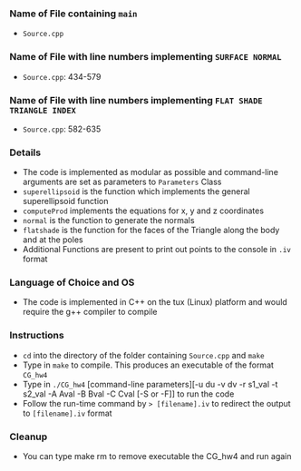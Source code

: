 
### Name of File containing `main`
* `Source.cpp`

### Name of File with line numbers implementing `SURFACE NORMAL`
* `Source.cpp`: 434-579

### Name of File with line numbers implementing `FLAT SHADE TRIANGLE INDEX`
* `Source.cpp`: 582-635

### Details
* The code is implemented as modular as possible and command-line arguments are set as parameters to `Parameters` Class
* `superellipsoid` is the function which implements the general superellipsoid function
* `computeProd` implements the equations for x, y and z coordinates
* `normal` is the function to generate the normals
* `flatshade` is the function for the faces of the Triangle along the body and at the poles
* Additional Functions are present to print out points to the console in `.iv` format

### Language of Choice and OS 
* The code is implemented in C++ on the tux (Linux) platform and would require the g++ compiler to compile

### Instructions
* `cd` into the directory of the folder containing `Source.cpp` and `make`
* Type in `make` to compile. This produces an executable of the format `CG_hw4`
* Type in `./CG_hw4` [command-line parameters][-u du -v dv -r s1_val -t s2_val -A Aval -B  Bval -C Cval [-S or -F]] to run the code
* Follow the run-time command by `> [filename].iv` to redirect the output to `[filename].iv` format

### Cleanup
* You can type make rm to remove executable the CG_hw4 and run again
